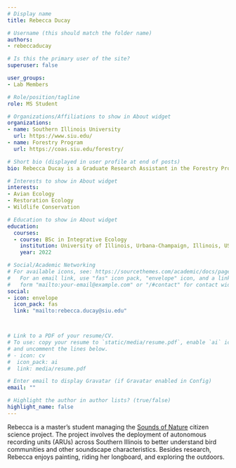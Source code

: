 ```yaml
---
# Display name
title: Rebecca Ducay

# Username (this should match the folder name)
authors:
- rebeccaducay

# Is this the primary user of the site?
superuser: false

user_groups: 
- Lab Members

# Role/position/tagline
role: MS Student

# Organizations/Affiliations to show in About widget
organizations:
- name: Southern Illinois University
  url: https://www.siu.edu/
- name: Forestry Program
  url: https://coas.siu.edu/forestry/ 

# Short bio (displayed in user profile at end of posts)
bio: Rebecca Ducay is a Graduate Research Assistant in the Forestry Program at Southern Illinois University.

# Interests to show in About widget
interests:
- Avian Ecology
- Restoration Ecology    
- Wildlife Conservation

# Education to show in About widget
education:
  courses:
  - course: BSc in Integrative Ecology
    institution: University of Illinois, Urbana-Champaign, Illinois, USA
    year: 2022

# Social/Academic Networking
# For available icons, see: https://sourcethemes.com/academic/docs/page-builder/#icons
#   For an email link, use "fas" icon pack, "envelope" icon, and a link in the
#   form "mailto:your-email@example.com" or "/#contact" for contact widget.
social:
- icon: envelope
  icon_pack: fas
  link: "mailto:rebecca.ducay@siu.edu"



# Link to a PDF of your resume/CV.
# To use: copy your resume to `static/media/resume.pdf`, enable `ai` icons in `params.toml`, 
# and uncomment the lines below.
# - icon: cv
#  icon_pack: ai
#  link: media/resume.pdf

# Enter email to display Gravatar (if Gravatar enabled in Config)
email: ""

# Highlight the author in author lists? (true/false)
highlight_name: false
---
```


Rebecca is a master’s student managing the [Sounds of Nature](peaselab.com/sounds) citizen science project. The project involves the deployment of autonomous recording units (ARUs) across Southern Illinois to better understand bird communities and other soundscape characteristics. Besides research, Rebecca enjoys painting, riding her longboard, and exploring the outdoors.




